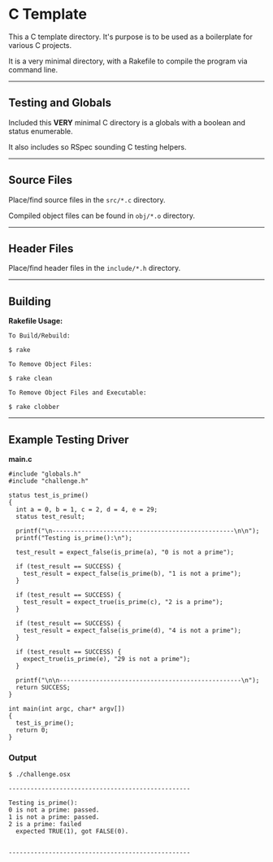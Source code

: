 # C Template

This a C template directory. It's purpose is to be used as a boilerplate for
various C projects.

It is a very minimal directory, with a Rakefile to compile the program via
command line.

---

## Testing and Globals

Included this **VERY** minimal C directory is a globals with a boolean and status
enumerable.

It also includes so RSpec sounding C testing helpers.

---

## Source Files

Place/find source files in the `src/*.c` directory.

Compiled object files can be found in `obj/*.o` directory.

---

## Header Files

Place/find header files in the `include/*.h` directory.

---

## Building

**Rakefile Usage:**
```
To Build/Rebuild:

$ rake

To Remove Object Files:

$ rake clean

To Remove Object Files and Executable:

$ rake clobber
```

---

## Example Testing Driver

**main.c**

```
#include "globals.h"
#include "challenge.h"

status test_is_prime()
{
  int a = 0, b = 1, c = 2, d = 4, e = 29;
  status test_result;

  printf("\n--------------------------------------------------\n\n");
  printf("Testing is_prime():\n");

  test_result = expect_false(is_prime(a), "0 is not a prime");

  if (test_result == SUCCESS) {
    test_result = expect_false(is_prime(b), "1 is not a prime");
  }

  if (test_result == SUCCESS) {
    test_result = expect_true(is_prime(c), "2 is a prime");
  }

  if (test_result == SUCCESS) {
    test_result = expect_false(is_prime(d), "4 is not a prime");
  }

  if (test_result == SUCCESS) {
    expect_true(is_prime(e), "29 is not a prime");
  }

  printf("\n\n--------------------------------------------------\n");
  return SUCCESS;
}

int main(int argc, char* argv[])
{
  test_is_prime();
  return 0;
}
```

### Output

```
$ ./challenge.osx

--------------------------------------------------

Testing is_prime():
0 is not a prime: passed.
1 is not a prime: passed.
2 is a prime: failed
  expected TRUE(1), got FALSE(0).


--------------------------------------------------
```
